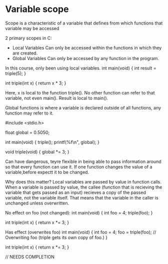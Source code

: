 # Variable scope
Scope is a characteristic of a variable that defines from which functions that variable may be accessed

2 primary scopes in C:
- Local Variables
Can only be accessed within the functions in which they are created.
- Global Variables
Can only be accessed by any function in the program.

In this course, only been using local variables.
int main(void)
{
    int result = triple(5);
}

int triple(int x)
{
    return x * 3;
}

Here, x is local to the function triple(). No other function can refer to that variable, not even main(). Result is local to main().

Global functions is where a variable is declared outside of all functions, any function may refer to it.

#include <stdio.h>

float global = 0.5050;

int main(void)
{
    triple();
    printf(%f\n", global);
}

void triple(void)
{
    global *= 3;
}

Can have dangerous, teyre flexible in being able to pass information around so that every function can use it. If one function changes the value of a variable,before expectt it to be changed.

Why does this matter?
Local variables are passed by value in function calls.
When a variable is passed by value, the callee (function that is recieving the variable that gets passed as an input) recieves a copy of the passed variable, not the variable itself.
That means that the variable in the caller is unchanged unless overwritten.

No effect on foo (not changed):
int main(void)
{
    int foo = 4;
    triple(foo);
}

int triple(int x)
{
    return x *= 3;
}

Has effect (overwrites foo)
int main(void)
{
    int foo = 4;
    foo = triple(foo); // Overwriting foo (triple gets its own copy of foo.)
}

int triple(int x)
{
    return x *= 3;
}

// NEEDS COMPLETION